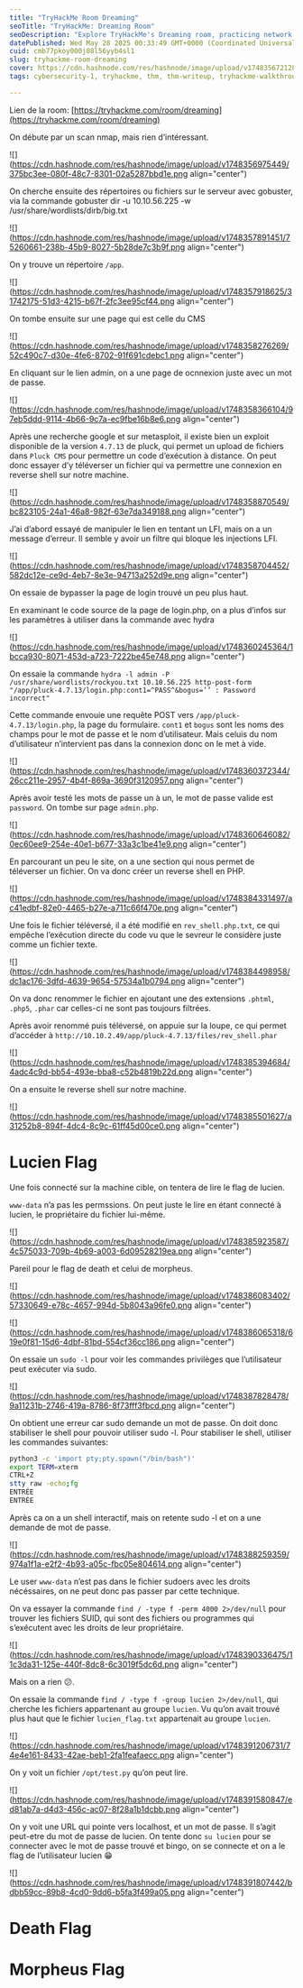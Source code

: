 ```yaml
---
title: "TryHackMe Room Dreaming"
seoTitle: "TryHackMe: Dreaming Room"
seoDescription: "Explore TryHackMe's Dreaming room, practicing network scanning, directory traversal, and privilege escalation to capture various flags"
datePublished: Wed May 28 2025 00:33:49 GMT+0000 (Coordinated Universal Time)
cuid: cmb77pkoy000j08l56yyb4sl1
slug: tryhackme-room-dreaming
cover: https://cdn.hashnode.com/res/hashnode/image/upload/v1748356721282/48eb8401-4d69-4ecb-bc22-aa7174d676d7.png
tags: cybersecurity-1, tryhackme, thm, thm-writeup, tryhackme-walkthrough, tryhackmewalkthrough, thm-room, thm-dreamin-room

---
```


Lien de la room: [https://tryhackme.com/room/dreaming](https://tryhackme.com/room/dreaming)

On débute par un scan nmap, mais rien d’intéressant.

![](https://cdn.hashnode.com/res/hashnode/image/upload/v1748356975449/375bc3ee-080f-48c7-8301-02a5287bbd1e.png align="center")

On cherche ensuite des répertoires ou fichiers sur le serveur avec gobuster, via la commande gobuster dir -u 10.10.56.225 -w /usr/share/wordlists/dirb/big.txt

![](https://cdn.hashnode.com/res/hashnode/image/upload/v1748357891451/75260661-238b-45b9-8027-5b28de7c3b9f.png align="center")

On y trouve un répertoire `/app`.

![](https://cdn.hashnode.com/res/hashnode/image/upload/v1748357918625/31742175-51d3-4215-b67f-2fc3ee95cf44.png align="center")

On tombe ensuite sur une page qui est celle du CMS

![](https://cdn.hashnode.com/res/hashnode/image/upload/v1748358276269/52c490c7-d30e-4fe6-8702-91f691cdebc1.png align="center")

En cliquant sur le lien admin, on a une page de ocnnexion juste avec un mot de passe.

![](https://cdn.hashnode.com/res/hashnode/image/upload/v1748358366104/97eb5ddd-9114-4b66-9c7a-ec9fbe16b8e6.png align="center")

Après une recherche google et sur metasploit, il existe bien un exploit disponible de la version `4.7.13` de pluck, qui permet un upload de fichiers dans `Pluck CMS` pour permettre un code d’exécution à distance. On peut donc essayer d’y téléverser un fichier qui va permettre une connexion en reverse shell sur notre machine.

![](https://cdn.hashnode.com/res/hashnode/image/upload/v1748358870549/bc823105-24a1-46a8-982f-63e7da349188.png align="center")

J’ai d’abord essayé de manipuler le lien en tentant un LFI, mais on a un message d’erreur. Il semble y avoir un filtre qui bloque les injections LFI.

![](https://cdn.hashnode.com/res/hashnode/image/upload/v1748358704452/582dc12e-ce9d-4eb7-8e3e-94713a252d9e.png align="center")

On essaie de bypasser la page de login trouvé un peu plus haut.

En examinant le code source de la page de login.php, on a plus d’infos sur les paramètres à utiliser dans la commande avec hydra

![](https://cdn.hashnode.com/res/hashnode/image/upload/v1748360245364/1bcca930-8071-453d-a723-7222be45e748.png align="center")

On essaie la commande `hydra -l admin -P /usr/share/wordlists/rockyou.txt 10.10.56.225 http-post-form "/app/pluck-4.7.13/login.php:cont1=^PASS^&bogus=’’ : Password incorrect"`

Cette commande envouie une requête POST vers `/app/pluck-4.7.13/login.php`, la page du formulaire. `cont1` et `bogus` sont les noms des champs pour le mot de passe et le nom d’utilisateur. Mais celuis du nom d’utilisateur n’intervient pas dans la connexion donc on le met à vide.

![](https://cdn.hashnode.com/res/hashnode/image/upload/v1748360372344/26cc211e-2957-4b4f-869a-3690f3120957.png align="center")

Après avoir testé les mots de passe un à un, le mot de passe valide est `password`. On tombe sur page `admin.php`.

![](https://cdn.hashnode.com/res/hashnode/image/upload/v1748360646082/0ec60ee9-254e-40e1-b677-33a3c1be41e9.png align="center")

En parcourant un peu le site, on a une section qui nous permet de téléverser un fichier. On va donc créer un reverse shell en PHP.

![](https://cdn.hashnode.com/res/hashnode/image/upload/v1748384331497/ac41edbf-82e0-4465-b27e-a711c66f470e.png align="center")

Une fois le fichier téléversé, il a été modifié en `rev_shell.php.txt`, ce qui empêche l’exécution directe du code vu que le sevreur le considère juste comme un fichier texte.

![](https://cdn.hashnode.com/res/hashnode/image/upload/v1748384498958/dc1ac176-3dfd-4639-9654-57534a1b0794.png align="center")

On va donc renommer le fichier en ajoutant une des extensions `.phtml`, `.php5`, `.phar` car celles-ci ne sont pas toujours filtrées.

Après avoir renommé puis téléversé, on appuie sur la loupe, ce qui permet d’accéder à `http://10.10.2.49/app/pluck-4.7.13/files/rev_shell.phar`

![](https://cdn.hashnode.com/res/hashnode/image/upload/v1748385394684/4adc4c9d-bb54-493e-bba8-c52b4819b22d.png align="center")

On a ensuite le reverse shell sur notre machine.

![](https://cdn.hashnode.com/res/hashnode/image/upload/v1748385501627/a31252b8-894f-4dc4-8c9c-61ff45d00ce0.png align="center")

# Lucien Flag

Une fois connecté sur la machine cible, on tentera de lire le flag de lucien.

`www-data` n’a pas les permssions. On peut juste le lire en étant connecté à lucien, le propriétaire du fichier lui-même.

![](https://cdn.hashnode.com/res/hashnode/image/upload/v1748385923587/4c575033-709b-4b69-a003-6d09528219ea.png align="center")

Pareil pour le flag de death et celui de morpheus.

![](https://cdn.hashnode.com/res/hashnode/image/upload/v1748386083402/57330649-e78c-4657-994d-5b8043a96fe0.png align="center")

![](https://cdn.hashnode.com/res/hashnode/image/upload/v1748386065318/619e0f81-15d6-4dbf-81bd-554cf36cc186.png align="center")

On essaie un `sudo -l` pour voir les commandes privilèges que l’utilisateur peut exécuter via sudo.

![](https://cdn.hashnode.com/res/hashnode/image/upload/v1748387828478/9a11231b-2746-419a-8786-8f73fff3fbcd.png align="center")

On obtient une erreur car sudo demande un mot de passe. On doit donc stabiliser le shell pour pouvoir utiliser sudo -l. Pour stabiliser le shell, utiliser les commandes suivantes:

```bash
python3 -c 'import pty;pty.spawn("/bin/bash")'
export TERM=xterm
CTRL+Z
stty raw -echo;fg
ENTRÉE
ENTRÉE
```

Après ca on a un shell interactif, mais on retente sudo -l et on a une demande de mot de passe.

![](https://cdn.hashnode.com/res/hashnode/image/upload/v1748388259359/974a1f1a-e2f2-4b93-a05c-fbc05e804614.png align="center")

Le user `www-data` n’est pas dans le fichier sudoers avec les droits nécéssaires, on ne peut donc pas passer par cette technique.

On va essayer la commande `find / -type f -perm 4000 2>/dev/null` pour trouver les fichiers SUID, qui sont des fichiers ou programmes qui s’exécutent avec les droits de leur propriétaire.

![](https://cdn.hashnode.com/res/hashnode/image/upload/v1748390336475/11c3da31-125e-440f-8dc8-6c3019f5dc6d.png align="center")

Mais on a rien 😕.

On essaie la commande `find / -type f -group lucien 2>/dev/null`, qui cherche les fichiers appartenant au groupe `lucien`. Vu qu’on avait trouvé plus haut que le fichier `lucien_flag.txt` appartenait au groupe `lucien`.

![](https://cdn.hashnode.com/res/hashnode/image/upload/v1748391206731/74e4e161-8433-42ae-beb1-2fa1feafaecc.png align="center")

On y voit un fichier `/opt/test.py` qu’on peut lire.

![](https://cdn.hashnode.com/res/hashnode/image/upload/v1748391580847/ed81ab7a-d4d3-456c-ac07-8f28a1b1dcbb.png align="center")

On y voit une URL qui pointe vers localhost, et un mot de passe. Il s’agit peut-etre du mot de passe de lucien. On tente donc `su lucien` pour se connecter avec le mot de passe trouvé et bingo, on se connecte et on a le flag de l’utilisateur lucien 😁

![](https://cdn.hashnode.com/res/hashnode/image/upload/v1748391807442/bdbb59cc-89b8-4cd0-9dd6-b5fa3f499a05.png align="center")

# Death Flag

# Morpheus Flag